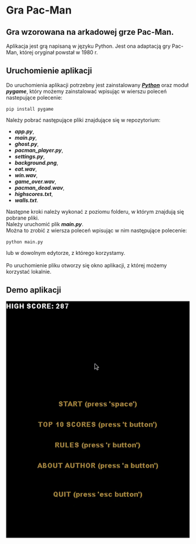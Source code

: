 # Gra Pac-Man
## Gra wzorowana na arkadowej grze Pac-Man.
Aplikacja jest grą napisaną w języku Python. Jest ona adaptacją gry Pac-Man, której oryginał powstał w 1980 r.
## Uruchomienie aplikacji
Do uruchomienia aplikacji potrzebny jest zainstalowany <b><em>[Python](https://www.python.org/downloads/)</em></b> oraz moduł <b><em>pygame</em></b>, który możemy zainstalować wpisując w wierszu poleceń nastepujące polecenie:

```shell
pip install pygame
```

Należy pobrać następujące pliki znajdujące się w repozytorium:
 - <b><em>app.py</em></b>,
 - <b><em>main.py</em></b>,
 - <b><em>ghost.py</em></b>,
 - <b><em>pacman_player.py</em></b>,
 - <b><em>settings.py</em></b>,
 - <b><em>background.png</em></b>,
 - <b><em>eat.wav</em></b>,
 - <b><em>win.wav</em></b>,
 - <b><em>game_over.wav</em></b>,
 - <b><em>pacman_dead.wav</em></b>,
 - <b><em>highscores.txt</em></b>,
 - <b><em>walls.txt</em></b>.

Następne kroki należy wykonać z poziomu folderu, w którym znajdują się pobrane pliki.<br>
Należy uruchomić plik <b><em>main.py</em></b>.<br>
Można to zrobić z wiersza poleceń wpisując w nim następujące polecenie:

```shell
python main.py
```
lub w dowolnym edytorze, z którego korzystamy.<br><br>
Po uruchomienie pliku otworzy się okno aplikacji, z której możemy korzystać lokalnie.

## Demo aplikacji
<img src="readme_videos/game_over_demo.gif" alt="game over demo" width="500px"/>

